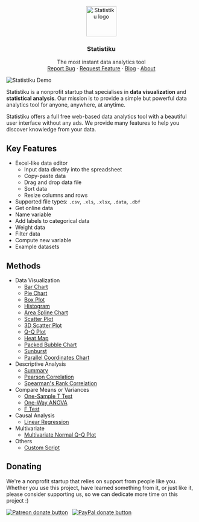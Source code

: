 <p align="center">
  <a href="https://statistiku.com/">
    <img src="https://statistiku.com/img/statistiku-icon.png" alt="Statistiku logo" height="80">
  </a>
</p>

<h3 align="center">Statistiku</h3>

<p align="center">
  The most instant data analytics tool
  <br>
  <a href="https://github.com/statistiku/statistiku/issues/new">Report Bug</a>
  ·
  <a href="https://github.com/statistiku/statistiku/issues/new?labels=feature">Request Feature</a>
  ·
  <a href="https://medium.com/@statistiku">Blog</a>
  ·
  <a href="https://statistiku.com/about/">About</a>
</p>

<img src="https://statistiku.com/img/statistiku-overview.gif" alt="Statistiku Demo">

Statistiku is a nonprofit startup that specialises in **data visualization** and **statistical analysis**. Our mission is to provide a simple but powerful data analytics tool for anyone, anywhere, at anytime.

Statistiku offers a full free web-based data analytics tool with a beautiful user interface without any ads. We provide many features to help you discover knowledge from your data.

## Key Features

* Excel-like data editor
  - Input data directly into the spreadsheet
  - Copy-paste data
  - Drag and drop data file
  - Sort data
  - Resize columns and rows
* Supported file types: `.csv`, `.xls`, `.xlsx`, `.data`, `.dbf`
* Get online data
* Name variable
* Add labels to categorical data
* Weight data
* Filter data
* Compute new variable
* Example datasets

## Methods

* Data Visualization
  - [Bar Chart](https://statistiku.com/documentation/data-analysis/visualization/bar-chart)
  - [Pie Chart](https://statistiku.com/documentation/data-analysis/visualization/pie-chart)
  - [Box Plot](https://statistiku.com/documentation/data-analysis/visualization/boxplot)
  - [Histogram](https://statistiku.com/documentation/data-analysis/visualization/histogram)
  - [Area Spline Chart](https://statistiku.com/documentation/data-analysis/visualization/areaspline)
  - [Scatter Plot](https://statistiku.com/documentation/data-analysis/visualization/scatter)
  - [3D Scatter Plot](https://statistiku.com/documentation/data-analysis/visualization/3d-scatter)
  - [Q-Q Plot](https://statistiku.com/documentation/data-analysis/visualization/qqplot)
  - [Heat Map](https://statistiku.com/documentation/data-analysis/visualization/heat-map)
  - [Packed Bubble Chart](https://statistiku.com/documentation/data-analysis/visualization/packed-bubble-chart)
  - [Sunburst](https://statistiku.com/documentation/data-analysis/visualization/sunburst)
  - [Parallel Coordinates Chart](https://statistiku.com/documentation/data-analysis/visualization/parallel-coordinates-chart)
* Descriptive Analysis
  - [Summary](https://statistiku.com/documentation/data-analysis/descriptive/summary)
  - [Pearson Correlation](https://statistiku.com/documentation/data-analysis/descriptive/pearson-correlation)
  - [Spearman\'s Rank Correlation](https://statistiku.com/documentation/data-analysis/descriptive/spearman-correlation)
* Compare Means or Variances
  - [One-Sample T Test](https://statistiku.com/documentation/data-analysis/compare/one-sample-t-test)
  - [One-Way ANOVA](https://statistiku.com/documentation/data-analysis/compare/anova)
  - [F Test](https://statistiku.com/documentation/data-analysis/compare/f-test)
* Causal Analysis
  - [Linear Regression](https://statistiku.com/documentation/data-analysis/causal/regression)
* Multivariate
  - [Multivariate Normal Q-Q Plot](https://statistiku.com/documentation/data-analysis/multivariate/qqplot-multivariate)
* Others
  - [Custom Script](https://statistiku.com/documentation/data-analysis/others/custom-script)

## Donating

We're a nonprofit startup that relies on support from people like you. Whether you use this project, have learned something from it, or just like it, please consider supporting us, so we can dedicate more time on this project :)

<span class="badge-patreon"><a href="https://patreon.com/afifu" title="Donate to this project using Patreon"><img src="https://img.shields.io/badge/Donate-Patreon-orange.svg" alt="Patreon donate button" /></a></span>
&nbsp;
<span class="badge-paypal"><a href="https://paypal.me/afifu" title="Donate to this project using Paypal"><img src="https://img.shields.io/badge/Donate-PayPal-blue.svg" alt="PayPal donate button" /></a></span>
